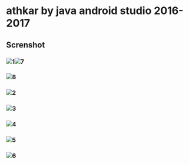 # athkar by java android studio 2016-2017

## Screnshot 
### ![1](https://user-images.githubusercontent.com/106633888/188334963-65b89380-48d5-48f2-ab7f-54603fd22fcc.png)![7](https://user-images.githubusercontent.com/106633888/188335058-f822c80b-bea5-4e49-a823-ee3d6348d02b.png)
### ![8](https://user-images.githubusercontent.com/106633888/188335063-577dc37a-4fdf-4f6d-ab5f-39e8bc8c587b.png)

### ![2](https://user-images.githubusercontent.com/106633888/188334975-d5732f81-6e6e-4143-bbd8-98ee749485f8.png)
### ![3](https://user-images.githubusercontent.com/106633888/188334989-3b34b733-49fa-45b9-9d53-cff5a5347e42.png)
### ![4](https://user-images.githubusercontent.com/106633888/188334996-4d4fdfc5-42d0-42fa-8612-f882418f4e3a.png)
### ![5](https://user-images.githubusercontent.com/106633888/188335028-c6656ee2-d877-4c28-87a9-8786d72f76c1.png)
### ![6](https://user-images.githubusercontent.com/106633888/188335043-ac504142-91d1-4e8c-a107-6a80657d0b5c.png)

